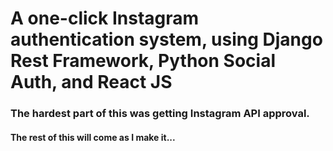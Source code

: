 # A one-click Instagram authentication system, using Django Rest Framework, Python Social Auth, and React JS
### The hardest part of this was getting Instagram API approval.

#### The rest of this will come as I make it...
